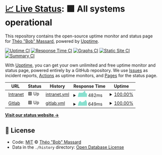 # [📈 Live Status](https://tbobm.github.io/etna-uptime): <!--live status--> **🟩 All systems operational**

This repository contains the open-source uptime monitor and status page for [Théo "Bob" Massard](https://www.linkedin.com/in/tbobm/), powered by [Upptime](https://github.com/upptime/upptime).

[![Uptime CI](https://github.com/koj-co/upptime/workflows/Uptime%20CI/badge.svg)](https://github.com/koj-co/upptime/actions?query=workflow%3A%22Uptime+CI%22)
[![Response Time CI](https://github.com/koj-co/upptime/workflows/Response%20Time%20CI/badge.svg)](https://github.com/koj-co/upptime/actions?query=workflow%3A%22Response+Time+CI%22)
[![Graphs CI](https://github.com/koj-co/upptime/workflows/Graphs%20CI/badge.svg)](https://github.com/koj-co/upptime/actions?query=workflow%3A%22Graphs+CI%22)
[![Static Site CI](https://github.com/koj-co/upptime/workflows/Static%20Site%20CI/badge.svg)](https://github.com/koj-co/upptime/actions?query=workflow%3A%22Static+Site+CI%22)
[![Summary CI](https://github.com/koj-co/upptime/workflows/Summary%20CI/badge.svg)](https://github.com/koj-co/upptime/actions?query=workflow%3A%22Summary+CI%22)

With [Upptime](https://upptime.js.org), you can get your own unlimited and free uptime monitor and status page, powered entirely by a GitHub repository. We use [Issues](https://github.com/tbobm/etna-uptime/issues) as incident reports, [Actions](https://github.com/tbobm/etna-uptime/actions) as uptime monitors, and [Pages](https://tbobm.github.io/etna-uptime) for the status page.

<!--start: status pages-->
<!-- This summary is generated by Upptime (https://github.com/upptime/upptime) -->
<!-- Do not edit this manually, your changes will be overwritten -->
<!-- prettier-ignore -->
| URL | Status | History | Response Time | Uptime |
| --- | ------ | ------- | ------------- | ------ |
| <img alt="" src="https://icons.duckduckgo.com/ip3/intra.etna-alternance.net.ico" height="13"> [Intranet](https://intra.etna-alternance.net) | 🟩 Up | [intranet.yml](https://github.com/tbobm/etna-uptime/commits/HEAD/history/intranet.yml) | <details><summary><img alt="Response time graph" src="./graphs/intranet/response-time-week.png" height="20"> 482ms</summary><br><a href="https://tbobm.github.io/etna-uptime/history/intranet"><img alt="Response time 609" src="https://img.shields.io/endpoint?url=https%3A%2F%2Fraw.githubusercontent.com%2Ftbobm%2Fetna-uptime%2FHEAD%2Fapi%2Fintranet%2Fresponse-time.json"></a><br><a href="https://tbobm.github.io/etna-uptime/history/intranet"><img alt="24-hour response time 399" src="https://img.shields.io/endpoint?url=https%3A%2F%2Fraw.githubusercontent.com%2Ftbobm%2Fetna-uptime%2FHEAD%2Fapi%2Fintranet%2Fresponse-time-day.json"></a><br><a href="https://tbobm.github.io/etna-uptime/history/intranet"><img alt="7-day response time 482" src="https://img.shields.io/endpoint?url=https%3A%2F%2Fraw.githubusercontent.com%2Ftbobm%2Fetna-uptime%2FHEAD%2Fapi%2Fintranet%2Fresponse-time-week.json"></a><br><a href="https://tbobm.github.io/etna-uptime/history/intranet"><img alt="30-day response time 502" src="https://img.shields.io/endpoint?url=https%3A%2F%2Fraw.githubusercontent.com%2Ftbobm%2Fetna-uptime%2FHEAD%2Fapi%2Fintranet%2Fresponse-time-month.json"></a><br><a href="https://tbobm.github.io/etna-uptime/history/intranet"><img alt="1-year response time 552" src="https://img.shields.io/endpoint?url=https%3A%2F%2Fraw.githubusercontent.com%2Ftbobm%2Fetna-uptime%2FHEAD%2Fapi%2Fintranet%2Fresponse-time-year.json"></a></details> | <details><summary><a href="https://tbobm.github.io/etna-uptime/history/intranet">100.00%</a></summary><a href="https://tbobm.github.io/etna-uptime/history/intranet"><img alt="All-time uptime 99.06%" src="https://img.shields.io/endpoint?url=https%3A%2F%2Fraw.githubusercontent.com%2Ftbobm%2Fetna-uptime%2FHEAD%2Fapi%2Fintranet%2Fuptime.json"></a><br><a href="https://tbobm.github.io/etna-uptime/history/intranet"><img alt="24-hour uptime 100.00%" src="https://img.shields.io/endpoint?url=https%3A%2F%2Fraw.githubusercontent.com%2Ftbobm%2Fetna-uptime%2FHEAD%2Fapi%2Fintranet%2Fuptime-day.json"></a><br><a href="https://tbobm.github.io/etna-uptime/history/intranet"><img alt="7-day uptime 100.00%" src="https://img.shields.io/endpoint?url=https%3A%2F%2Fraw.githubusercontent.com%2Ftbobm%2Fetna-uptime%2FHEAD%2Fapi%2Fintranet%2Fuptime-week.json"></a><br><a href="https://tbobm.github.io/etna-uptime/history/intranet"><img alt="30-day uptime 99.96%" src="https://img.shields.io/endpoint?url=https%3A%2F%2Fraw.githubusercontent.com%2Ftbobm%2Fetna-uptime%2FHEAD%2Fapi%2Fintranet%2Fuptime-month.json"></a><br><a href="https://tbobm.github.io/etna-uptime/history/intranet"><img alt="1-year uptime 98.84%" src="https://img.shields.io/endpoint?url=https%3A%2F%2Fraw.githubusercontent.com%2Ftbobm%2Fetna-uptime%2FHEAD%2Fapi%2Fintranet%2Fuptime-year.json"></a></details>
| <img alt="" src="https://icons.duckduckgo.com/ip3/rendu-git.etna-alternance.net.ico" height="13"> [Gitlab](https://rendu-git.etna-alternance.net/) | 🟩 Up | [gitlab.yml](https://github.com/tbobm/etna-uptime/commits/HEAD/history/gitlab.yml) | <details><summary><img alt="Response time graph" src="./graphs/gitlab/response-time-week.png" height="20"> 649ms</summary><br><a href="https://tbobm.github.io/etna-uptime/history/gitlab"><img alt="Response time 869" src="https://img.shields.io/endpoint?url=https%3A%2F%2Fraw.githubusercontent.com%2Ftbobm%2Fetna-uptime%2FHEAD%2Fapi%2Fgitlab%2Fresponse-time.json"></a><br><a href="https://tbobm.github.io/etna-uptime/history/gitlab"><img alt="24-hour response time 556" src="https://img.shields.io/endpoint?url=https%3A%2F%2Fraw.githubusercontent.com%2Ftbobm%2Fetna-uptime%2FHEAD%2Fapi%2Fgitlab%2Fresponse-time-day.json"></a><br><a href="https://tbobm.github.io/etna-uptime/history/gitlab"><img alt="7-day response time 649" src="https://img.shields.io/endpoint?url=https%3A%2F%2Fraw.githubusercontent.com%2Ftbobm%2Fetna-uptime%2FHEAD%2Fapi%2Fgitlab%2Fresponse-time-week.json"></a><br><a href="https://tbobm.github.io/etna-uptime/history/gitlab"><img alt="30-day response time 658" src="https://img.shields.io/endpoint?url=https%3A%2F%2Fraw.githubusercontent.com%2Ftbobm%2Fetna-uptime%2FHEAD%2Fapi%2Fgitlab%2Fresponse-time-month.json"></a><br><a href="https://tbobm.github.io/etna-uptime/history/gitlab"><img alt="1-year response time 736" src="https://img.shields.io/endpoint?url=https%3A%2F%2Fraw.githubusercontent.com%2Ftbobm%2Fetna-uptime%2FHEAD%2Fapi%2Fgitlab%2Fresponse-time-year.json"></a></details> | <details><summary><a href="https://tbobm.github.io/etna-uptime/history/gitlab">100.00%</a></summary><a href="https://tbobm.github.io/etna-uptime/history/gitlab"><img alt="All-time uptime 93.04%" src="https://img.shields.io/endpoint?url=https%3A%2F%2Fraw.githubusercontent.com%2Ftbobm%2Fetna-uptime%2FHEAD%2Fapi%2Fgitlab%2Fuptime.json"></a><br><a href="https://tbobm.github.io/etna-uptime/history/gitlab"><img alt="24-hour uptime 100.00%" src="https://img.shields.io/endpoint?url=https%3A%2F%2Fraw.githubusercontent.com%2Ftbobm%2Fetna-uptime%2FHEAD%2Fapi%2Fgitlab%2Fuptime-day.json"></a><br><a href="https://tbobm.github.io/etna-uptime/history/gitlab"><img alt="7-day uptime 100.00%" src="https://img.shields.io/endpoint?url=https%3A%2F%2Fraw.githubusercontent.com%2Ftbobm%2Fetna-uptime%2FHEAD%2Fapi%2Fgitlab%2Fuptime-week.json"></a><br><a href="https://tbobm.github.io/etna-uptime/history/gitlab"><img alt="30-day uptime 99.97%" src="https://img.shields.io/endpoint?url=https%3A%2F%2Fraw.githubusercontent.com%2Ftbobm%2Fetna-uptime%2FHEAD%2Fapi%2Fgitlab%2Fuptime-month.json"></a><br><a href="https://tbobm.github.io/etna-uptime/history/gitlab"><img alt="1-year uptime 99.02%" src="https://img.shields.io/endpoint?url=https%3A%2F%2Fraw.githubusercontent.com%2Ftbobm%2Fetna-uptime%2FHEAD%2Fapi%2Fgitlab%2Fuptime-year.json"></a></details>

<!--end: status pages-->

[**Visit our status website →**](https://tbobm.github.io/etna-uptime)

## 📄 License

- Code: [MIT](./LICENSE) © [Théo "Bob" Massard](https://www.linkedin.com/in/tbobm/)
- Data in the `./history` directory: [Open Database License](https://opendatacommons.org/licenses/odbl/1-0/)
